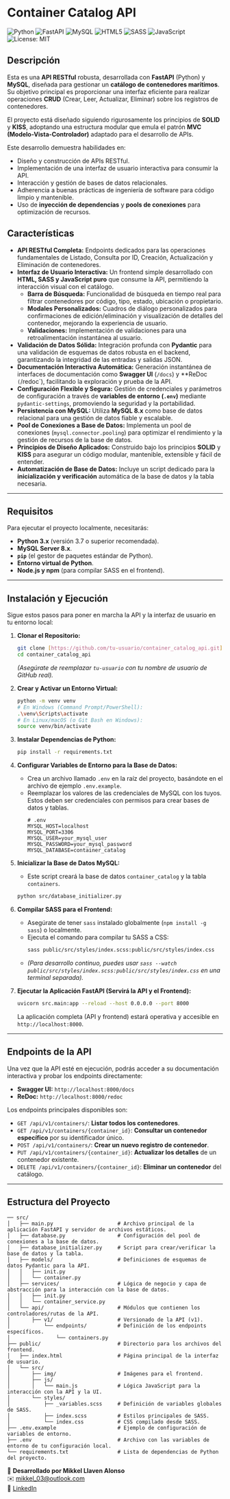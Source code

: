 # Container Catalog API

![Python](https://img.shields.io/badge/Python-3.x-blue.svg?style=for-the-badge&logo=python)
![FastAPI](https://img.shields.io/badge/FastAPI-0.111.0-009688?style=for-the-badge&logo=fastapi)
![MySQL](https://img.shields.io/badge/MySQL-8.0-4479A1?style=for-the-badge&logo=mysql)
![HTML5](https://img.shields.io/badge/HTML5-E34F26?style=for-the-badge&logo=html5&logoColor=white)
![SASS](https://img.shields.io/badge/Sass-CC6699?style=for-the-badge&logo=sass&logoColor=white)
![JavaScript](https://img.shields.io/badge/JavaScript-F7DF1E?style=for-the-badge&logo=javascript&logoColor=black)
![License: MIT](https://img.shields.io/badge/License-MIT-yellow.svg?style=for-the-badge)

## Descripción

Esta es una **API RESTful** robusta, desarrollada con **FastAPI** (Python) y **MySQL**, diseñada para gestionar un **catálogo de contenedores marítimos**. Su objetivo principal es proporcionar una interfaz eficiente para realizar operaciones **CRUD** (Crear, Leer, Actualizar, Eliminar) sobre los registros de contenedores.

El proyecto está diseñado siguiendo rigurosamente los principios de **SOLID** y **KISS**, adoptando una estructura modular que emula el patrón **MVC (Modelo-Vista-Controlador)** adaptado para el desarrollo de APIs.

Este desarrollo demuestra habilidades en:
* Diseño y construcción de APIs RESTful.
* Implementación de una interfaz de usuario interactiva para consumir la API.
* Interacción y gestión de bases de datos relacionales.
* Adherencia a buenas prácticas de ingeniería de software para código limpio y mantenible.
* Uso de **inyección de dependencias** y **pools de conexiones** para optimización de recursos.

## Características

* **API RESTful Completa:** Endpoints dedicados para las operaciones fundamentales de Listado, Consulta por ID, Creación, Actualización y Eliminación de contenedores.
* **Interfaz de Usuario Interactiva:** Un frontend simple desarrollado con **HTML, SASS y JavaScript puro** que consume la API, permitiendo la interacción visual con el catálogo.
    * **Barra de Búsqueda:** Funcionalidad de búsqueda en tiempo real para filtrar contenedores por código, tipo, estado, ubicación o propietario.
    * **Modales Personalizados:** Cuadros de diálogo personalizados para confirmaciones de edición/eliminación y visualización de detalles del contenedor, mejorando la experiencia de usuario.
    * **Validaciones:** Implementación de validaciones para una retroalimentación instantánea al usuario.
* **Validación de Datos Sólida:** Integración profunda con **Pydantic** para una validación de esquemas de datos robusta en el backend, garantizando la integridad de las entradas y salidas JSON.
* **Documentación Interactiva Automática:** Generación instantánea de interfaces de documentación como **Swagger UI** (`/docs`) y **ReDoc` (`/redoc`), facilitando la exploración y prueba de la API.
* **Configuración Flexible y Segura:** Gestión de credenciales y parámetros de configuración a través de **variables de entorno (`.env`)** mediante `pydantic-settings`, promoviendo la seguridad y la portabilidad.
* **Persistencia con MySQL:** Utiliza **MySQL 8.x** como base de datos relacional para una gestión de datos fiable y escalable.
* **Pool de Conexiones a Base de Datos:** Implementa un pool de conexiones (`mysql.connector.pooling`) para optimizar el rendimiento y la gestión de recursos de la base de datos.
* **Principios de Diseño Aplicados:** Construido bajo los principios **SOLID** y **KISS** para asegurar un código modular, mantenible, extensible y fácil de entender.
* **Automatización de Base de Datos:** Incluye un script dedicado para la **inicialización y verificación** automática de la base de datos y la tabla necesaria.

---

## Requisitos

Para ejecutar el proyecto localmente, necesitarás:

* **Python 3.x** (versión 3.7 o superior recomendada).
* **MySQL Server 8.x**.
* **`pip`** (el gestor de paquetes estándar de Python).
* **Entorno virtual de Python**.
* **Node.js y npm** (para compilar SASS en el frontend).

---

## Instalación y Ejecución

Sigue estos pasos para poner en marcha la API y la interfaz de usuario en tu entorno local:

1.  **Clonar el Repositorio:**
    ```bash
    git clone [https://github.com/tu-usuario/container_catalog_api.git](https://github.com/tu-usuario/container_catalog_api.git)
    cd container_catalog_api
    ```
    *(Asegúrate de reemplazar `tu-usuario` con tu nombre de usuario de GitHub real).*

2.  **Crear y Activar un Entorno Virtual:**
    ```bash
    python -m venv venv
    # En Windows (Command Prompt/PowerShell):
    .\venv\Scripts\activate
    # En Linux/macOS (o Git Bash en Windows):
    source venv/bin/activate
    ```

3.  **Instalar Dependencias de Python:**
    ```bash
    pip install -r requirements.txt
    ```

4.  **Configurar Variables de Entorno para la Base de Datos:**
    * Crea un archivo llamado `.env` en la raíz del proyecto, basándote en el archivo de ejemplo `.env.example`.
    * Reemplazar los valores de las credenciales de MySQL con los tuyos. Estos deben ser credenciales con permisos para crear bases de datos y tablas.
        ```dotenv
        # .env
        MYSQL_HOST=localhost
        MYSQL_PORT=3306
        MYSQL_USER=your_mysql_user
        MYSQL_PASSWORD=your_mysql_password
        MYSQL_DATABASE=container_catalog
        ```

5.  **Inicializar la Base de Datos MySQL:**
    * Este script creará la base de datos `container_catalog` y la tabla `containers`.
    ```bash
    python src/database_initializer.py
    ```

6.  **Compilar SASS para el Frontend:**
    * Asegúrate de tener `sass` instalado globalmente (`npm install -g sass`) o localmente.
    * Ejecuta el comando para compilar tu SASS a CSS:
        ```bash
        sass public/src/styles/index.scss:public/src/styles/index.css
        ```
    * *(Para desarrollo continuo, puedes usar `sass --watch public/src/styles/index.scss:public/src/styles/index.css` en una terminal separada).*

7.  **Ejecutar la Aplicación FastAPI (Servirá la API y el Frontend):**
    ```bash
    uvicorn src.main:app --reload --host 0.0.0.0 --port 8000
    ```
    La aplicación completa (API y frontend) estará operativa y accesible en `http://localhost:8000`.

---

## Endpoints de la API

Una vez que la API esté en ejecución, podrás acceder a su documentación interactiva y probar los endpoints directamente:

* **Swagger UI:** `http://localhost:8000/docs`
* **ReDoc:** `http://localhost:8000/redoc`

Los endpoints principales disponibles son:

* `GET /api/v1/containers/`: **Listar todos los contenedores**.
* `GET /api/v1/containers/{container_id}`: **Consultar un contenedor específico** por su identificador único.
* `POST /api/v1/containers/`: **Crear un nuevo registro de contenedor**.
* `PUT /api/v1/containers/{container_id}`: **Actualizar los detalles** de un contenedor existente.
* `DELETE /api/v1/containers/{container_id}`: **Eliminar un contenedor** del catálogo.

---

## Estructura del Proyecto

```dotenv
── src/
│   ├── main.py                     # Archivo principal de la aplicación FastAPI y servidor de archivos estáticos.
│   ├── database.py                 # Configuración del pool de conexiones a la base de datos.
│   ├── database_initializer.py     # Script para crear/verificar la base de datos y la tabla.
│   ├── models/                     # Definiciones de esquemas de datos Pydantic para la API.
│   │   ├── init.py
│   │   └── container.py
│   ├── services/                   # Lógica de negocio y capa de abstracción para la interacción con la base de datos.
│   │   ├── init.py
│   │   └── container_service.py
│   └── api/                        # Módulos que contienen los controladores/rutas de la API.
│       ├── v1/                     # Versionado de la API (v1).
│           └── endpoints/          # Definición de los endpoints específicos.
│               └── containers.py
├── public/                         # Directorio para los archivos del frontend.
│   ├── index.html                  # Página principal de la interfaz de usuario.
│   └── src/
│       ├── img/                    # Imágenes para el frontend.
│       ├── js/
│       │   └── main.js             # Lógica JavaScript para la interacción con la API y la UI.
│       └── styles/
│           ├── _variables.scss     # Definición de variables globales de SASS.
│           ├── index.scss          # Estilos principales de SASS.
│           └── index.css           # CSS compilado desde SASS.
├── .env.example                    # Ejemplo de configuración de variables de entorno.
├── .env                            # Archivo con las variables de entorno de tu configuración local.
└── requirements.txt                # Lista de dependencias de Python del proyecto.
```
📌 **Desarrollado por Mikkel Llaven Alonso**  
✉️ [mikkel_03@outlook.com](mailto:mikkel_03@outlook.com)  
💼 [LinkedIn](https://www.linkedin.com/in/mikkel-llaven-alonso-5893b4280/)